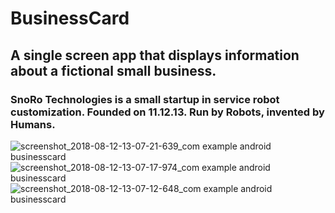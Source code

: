 # BusinessCard
## A single screen app that displays information about a fictional small business.
### SnoRo Technologies is a small startup in service robot customization. Founded on 11.12.13. Run by Robots, invented by Humans.
![screenshot_2018-08-12-13-07-21-639_com example android businesscard](https://user-images.githubusercontent.com/36926573/43999870-11c54884-9e33-11e8-8192-07849d0bd63b.png)
![screenshot_2018-08-12-13-07-17-974_com example android businesscard](https://user-images.githubusercontent.com/36926573/43999873-214190b0-9e33-11e8-9538-ac070cea3249.png)
![screenshot_2018-08-12-13-07-12-648_com example android businesscard](https://user-images.githubusercontent.com/36926573/43999879-337ed5bc-9e33-11e8-8c92-d250f759c298.png)
